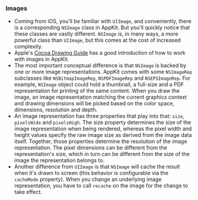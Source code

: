 ### Images

- Coming from iOS, you'll be familiar with `UIImage`, and conveniently, there is a corresponding `NSImage` class in AppKit. But you'll quickly notice that these classes are vastly different. `NSImage` is, in many ways, a more powerful class than `UIImage`, but this comes at the cost of increased complexity. 
- Apple's [Cocoa Drawing Guide](https://developer.apple.com/library/archive/documentation/Cocoa/Conceptual/CocoaDrawingGuide/Images/Images.html#//apple_ref/doc/uid/TP40003290-CH208-BCIBBFGJ) has a good introduction of how to work with images in AppKit.
- The most important conceptual difference is that `NSImage` is backed by one or more image representations. AppKit comes with some `NSImageRep` subclasses like `NSBitmapImageRep`, `NSPDFImageRep` and `NSEPSImageRep`. For example, `NSImage` object could hold a thumbnail, a full-size and a PDF representation for printing of the same content. When you draw the image, an image representation matching the current graphics context and drawing dimensions will be picked based on the color space, dimensions, resolution and depth.
- An image representation has three properties that play into that: `size`, `pixelsWide` and `pixelsHigh`. The size property determines the size of the image representation when being rendered, whereas the pixel width and height values specify the raw image size as derived from the image data itself. Together, those properties determine the resolution of the image representation. The pixel dimensions can be different from the representation's size, which in turn can be different from the size of the image the representation belongs to.
- Another difference from `UIImage` is that `NSImage` will cache the result when it's drawn to screen (this behavior is configurable via the `cacheMode` property). When you change an underlying image representation, you have to call `recache` on the image for the change to take effect.
